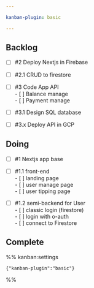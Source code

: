 ```yaml
---

kanban-plugin: basic

---
```


## Backlog

- [ ] #2 Deploy Nextjs in Firebase
- [ ] #2.1 CRUD to firestore
- [ ] #3 Code App API<br>- [ ] Balance manage<br>- [ ] Payment manage
- [ ] #3.1 Design SQL database
- [ ] #3.x Deploy API in GCP


## Doing

- [ ] #1 Nextjs app base
- [ ] #1.1 front-end<br>- [ ] landing page<br>- [ ] user manage page<br>- [ ] user tipping page
- [ ] #1.2 semi-backend for User<br>- [ ] classic login (firestore)<br>- [ ] login with o-auth<br>- [ ] connect to Firestore


## Complete





%% kanban:settings
```
{"kanban-plugin":"basic"}
```
%%